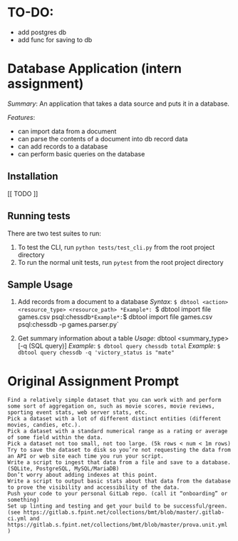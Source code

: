 # TO-DO:
- add postgres db
- add func for saving to db

# Database Application (intern assignment)

*Summary*: An application that takes a data source and puts it in a database.  

*Features*:
* can import data from a document
* can parse the contents of a document into db record data
* can add records to a database
* can perform basic queries on the database


## Installation
 [[ TODO ]]


## Running tests  
There are two test suites to run:  
1.  To test the CLI, run `python tests/test_cli.py` from the root project directory  
2.  To run the normal unit tests, run `pytest` from the root project directory

## Sample Usage
1. Add records from a document to a database
*Syntax*:  `$ dbtool <action> <resource_type> <resource_path>
*Example*: `$ dbtool import file games.csv psql:chessdb`
*Example*: `$ dbtool import file games.csv psql:chessdb -p games.parser.py`

2. Get summary information about a table
*Usage*: dbtool <action> <target> <summary_type> [-q (SQL query)]
*Example*: `$ dbtool query chessdb total`
*Example*: `$ dbtool query chessdb -q 'victory_status is "mate"`


# Original Assignment Prompt

    Find a relatively simple dataset that you can work with and perform some sort of aggregation on, such as movie scores, movie reviews, sporting event stats, web server stats, etc.
    Pick a dataset with a lot of different distinct entities (different movies, candies, etc.).
    Pick a dataset with a standard numerical range as a rating or average of some field within the data.
    Pick a dataset not too small, not too large. (5k rows < num < 1m rows)
    Try to save the dataset to disk so you’re not requesting the data from an API or web site each time you run your script.
    Write a script to ingest that data from a file and save to a database. (SQLite, PostgreSQL, MySQL/MariaDB)
    Don’t worry about adding indexes at this point.
    Write a script to output basic stats about that data from the database to prove the visibility and accessibility of the data.
    Push your code to your personal GitLab repo. (call it “onboarding” or something)
    Set up linting and testing and get your build to be successful/green. (see https://gitlab.s.fpint.net/collections/bmt/blob/master/.gitlab-ci.yml and https://gitlab.s.fpint.net/collections/bmt/blob/master/prova.unit.yml )

